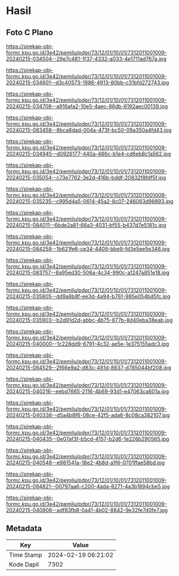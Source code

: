 # Hasil

## Foto C Plano

https://sirekap-obj-formc.kpu.go.id/3e42/pemilu/pdpr/73/12/01/10/01/7312011001009-20240215-034504--29e7c481-1f37-4332-a033-4e1711ad767a.jpg

https://sirekap-obj-formc.kpu.go.id/3e42/pemilu/pdpr/73/12/01/10/01/7312011001009-20240215-034601--d3c40573-1986-4913-80bb-c31bfd272743.jpg

https://sirekap-obj-formc.kpu.go.id/3e42/pemilu/pdpr/73/12/01/10/01/7312011001009-20240215-034708--a916afa2-10e5-4aec-86db-6192aec00139.jpg

https://sirekap-obj-formc.kpu.go.id/3e42/pemilu/pdpr/73/12/01/10/01/7312011001009-20240215-083458--8bca8dad-004a-473f-bc50-09a350a4fd43.jpg

https://sirekap-obj-formc.kpu.go.id/3e42/pemilu/pdpr/73/12/01/10/01/7312011001009-20240215-034945--d0926177-440a-486c-b1e4-cd6eb8c1a562.jpg

https://sirekap-obj-formc.kpu.go.id/3e42/pemilu/pdpr/73/12/01/10/01/7312011001009-20240215-035054--c73e7762-3e2d-416b-bddf-20832f8fdf5f.jpg

https://sirekap-obj-formc.kpu.go.id/3e42/pemilu/pdpr/73/12/01/10/01/7312011001009-20240215-035235--c995d4a5-0614-45a2-8c07-246063d98893.jpg

https://sirekap-obj-formc.kpu.go.id/3e42/pemilu/pdpr/73/12/01/10/01/7312011001009-20240215-084011--6bde2a81-66a3-4031-bf55-b437d7e5181c.jpg

https://sirekap-obj-formc.kpu.go.id/3e42/pemilu/pdpr/73/12/01/10/01/7312011001009-20240215-084258--1b621fe6-ce34-4409-bbe9-fd3e5ee5e346.jpg

https://sirekap-obj-formc.kpu.go.id/3e42/pemilu/pdpr/73/12/01/10/01/7312011001009-20240215-083757--8a95ed30-506a-4c34-990c-a1247a851e18.jpg

https://sirekap-obj-formc.kpu.go.id/3e42/pemilu/pdpr/73/12/01/10/01/7312011001009-20240215-035805--dd9a8b8f-ee3d-4a94-b761-985e054bd5fc.jpg

https://sirekap-obj-formc.kpu.go.id/3e42/pemilu/pdpr/73/12/01/10/01/7312011001009-20240215-035903--b2d91d2d-abbc-4b75-877b-8d40eba38eab.jpg

https://sirekap-obj-formc.kpu.go.id/3e42/pemilu/pdpr/73/12/01/10/01/7312011001009-20240215-040000--1c228dd9-6791-4c32-ae5e-1e375155adc3.jpg

https://sirekap-obj-formc.kpu.go.id/3e42/pemilu/pdpr/73/12/01/10/01/7312011001009-20240215-084529--2f66e9a2-d83c-481d-8637-d785044bf208.jpg

https://sirekap-obj-formc.kpu.go.id/3e42/pemilu/pdpr/73/12/01/10/01/7312011001009-20240215-040216--eebd7665-2116-4b69-93d1-e47063ca601a.jpg

https://sirekap-obj-formc.kpu.go.id/3e42/pemilu/pdpr/73/12/01/10/01/7312011001009-20240215-040338--d5a4b8f6-08ce-42f5-ada6-8c08ca382107.jpg

https://sirekap-obj-formc.kpu.go.id/3e42/pemilu/pdpr/73/12/01/10/01/7312011001009-20240215-040435--0e07af3f-b5cd-4157-b2d6-1e226b290565.jpg

https://sirekap-obj-formc.kpu.go.id/3e42/pemilu/pdpr/73/12/01/10/01/7312011001009-20240215-040548--e981541a-18e2-4b8d-a1f6-0701ffae58bd.jpg

https://sirekap-obj-formc.kpu.go.id/3e42/pemilu/pdpr/73/12/01/10/01/7312011001009-20240215-084821--00797aa6-c200-4ada-8271-4a3b1894cbe5.jpg

https://sirekap-obj-formc.kpu.go.id/3e42/pemilu/pdpr/73/12/01/10/01/7312011001009-20240215-040808--adf83fb8-0a41-4b02-8842-9e32fe7d0fe7.jpg


## Metadata

| Key        | Value               |
| ---------- | ------------------- |
| Time Stamp | 2024-02-19 06:21:02 |
| Kode Dapil | 7302                |



